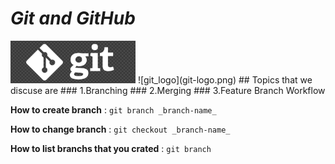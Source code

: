 # _Git and GitHub_
<img src="git-logo.png" alt="git-logo" width="200"/>
![git_logo](git-logo.png)
## Topics that we discuse are 
### 1.Branching 
### 2.Merging
### 3.Feature Branch Workflow

**How to create branch**
: `git branch _branch-name_`

**How to change branch**
: `git checkout _branch-name_`

**How to list branchs that you crated**
: `git branch`

